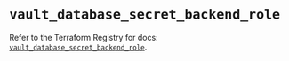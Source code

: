 # `vault_database_secret_backend_role`

Refer to the Terraform Registry for docs: [`vault_database_secret_backend_role`](https://registry.terraform.io/providers/hashicorp/vault/5.0.0/docs/resources/database_secret_backend_role).
